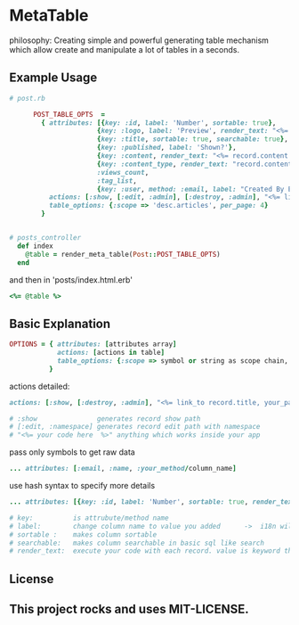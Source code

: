 MetaTable
=========

philosophy: Creating simple and powerful generating table mechanism which allow create and manipulate a lot of tables in a seconds.


Example Usage
-------------

```ruby
# post.rb

      POST_TABLE_OPTS  = 
        { attributes: [{key: :id, label: 'Number', sortable: true},
                      {key: :logo, label: 'Preview', render_text: "<%= image_tag(value.logo, style:'height: 100px;width:100px;') %>"}, 
                      {key: :title, sortable: true, searchable: true}, 
                      {key: :published, label: 'Shown?'}, 
                      {key: :content, render_text: "<%= record.content %>", searchable: true}, 
                      {key: :content_type, render_text: "record.content_type"}, 
                      :views_count, 
                      :tag_list, 
                      {key: :user, method: :email, label: "Created By Email"}],
          actions: [:show, [:edit, :admin], [:destroy, :admin], "<%= link_to record.title, your_path(record) %>"],
          table_options: {:scope => 'desc.articles', per_page: 4}
        }


# posts_controller 
  def index
    @table = render_meta_table(Post::POST_TABLE_OPTS)
  end

```

and then in 'posts/index.html.erb'

```ruby
<%= @table %>
```

## Basic Explanation

```ruby
OPTIONS = { attributes: [attributes array]
            actions: [actions in table]
            table_options: {:scope => symbol or string as scope chain, per_page: per_page}
          }
```

actions detailed:

```ruby
actions: [:show, [:destroy, :admin], "<%= link_to record.title, your_path(record) %>"]

# :show               generates record show path
# [:edit, :namespace] generates record edit path with namespace
# "<%= your code here  %>" anything which works inside your app
```

pass only symbols to get raw data

```ruby
... attributes: [:email, :name, :your_method/column_name] 
```

use hash syntax to specify more details


```ruby
... attributes: [{key: :id, label: 'Number', sortable: true, render_text: 'value.html_safe'}

# key:          is attrubute/method name
# label:        change column name to value you added      ->  i18n will be soon
# sortable :    makes column sortable
# searchable:   makes column searchable in basic sql like search
# render_text:  execute your code with each record. value is keyword that means record in database    -> no rescue here yet
```



## License

This project rocks and uses MIT-LICENSE.
----------------------------------------